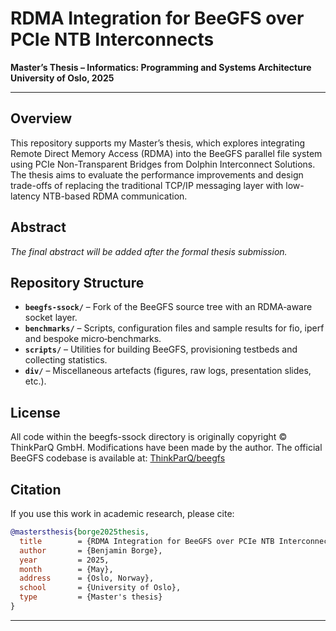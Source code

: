 # RDMA Integration for BeeGFS over PCIe NTB Interconnects

**Master’s Thesis – Informatics: Programming and Systems Architecture**
**University of Oslo, 2025**

---

## Overview

This repository supports my Master’s thesis, which explores integrating Remote Direct Memory Access (RDMA) into the BeeGFS parallel file system using PCIe Non-Transparent Bridges from Dolphin Interconnect Solutions. The thesis aims to evaluate the performance improvements and design trade-offs of replacing the traditional TCP/IP messaging layer with low-latency NTB-based RDMA communication.

## Abstract

*The final abstract will be added after the formal thesis submission.*

## Repository Structure

* **`beegfs-ssock/`** – Fork of the BeeGFS source tree with an RDMA‑aware socket layer.
* **`benchmarks/`** – Scripts, configuration files and sample results for fio, iperf and bespoke micro‑benchmarks.
* **`scripts/`** – Utilities for building BeeGFS, provisioning testbeds and collecting statistics.
* **`div/`** – Miscellaneous artefacts (figures, raw logs, presentation slides, etc.).





## License
All code within the beegfs-ssock directory is originally copyright © ThinkParQ GmbH. Modifications have been made by the author. The official BeeGFS codebase is available at: [ThinkParQ/beegfs](https://github.com/ThinkParQ/beegfs)

## Citation

If you use this work in academic research, please cite:

```bibtex
@mastersthesis{borge2025thesis,
  title        = {RDMA Integration for BeeGFS over PCIe NTB Interconnects},
  author       = {Benjamin Borge},
  year         = 2025,
  month        = {May},
  address      = {Oslo, Norway},
  school       = {University of Oslo},
  type         = {Master's thesis}
}
```

---



